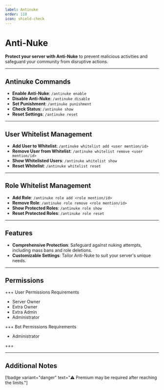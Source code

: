 ```yaml
---
label: Antinuke
order: 118
icon: shield-check
---
```


# Anti-Nuke

**Protect your server with Anti-Nuke** to prevent malicious activities and safeguard your community from disruptive actions.

---

## Antinuke Commands

- **Enable Anti-Nuke**: `/antinuke enable`
- **Disable Anti-Nuke**: `/antinuke disable`
- **Set Punishment**: `/antinuke punishment`
- **Check Status**: `/antinuke show`
- **Reset Settings**: `/antinuke reset`

---

## User Whitelist Management

- **Add User to Whitelist**: `/antinuke whitelist add <user mention/id>`
- **Remove User from Whitelist**: `/antinuke whitelist remove <user mention/id>`
- **Show Whitelisted Users**: `/antinuke whitelist show`
- **Reset Whitelist**: `/antinuke whitelist reset`

---

## Role Whitelist Management

- **Add Role**: `/antinuke role add <role mention/id>`
- **Remove Role**: `/antinuke role remove <role mention/id>`
- **Show Protected Roles**: `/antinuke role show`
- **Reset Protected Roles**: `/antinuke role reset`

---

## Features

- **Comprehensive Protection**: Safeguard against nuking attempts, including mass bans and role deletions.
- **Customizable Settings**: Tailor Anti-Nuke to suit your server's unique needs.

---

## Permissions

+++ User Permissions Requirements

- Server Owner
- Extra Owner
- Extra Admin
- Administrator

+++ Bot Permissions Requirements

- Administrator

+++

---

## Additional Notes

[!badge variant="danger" text="⚠️ Premium may be required after reaching the limits."]
